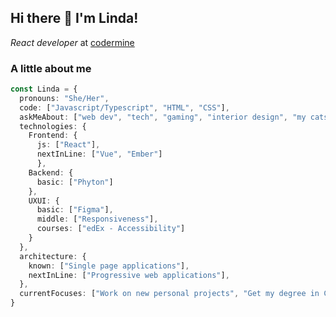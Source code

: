 ## Hi there 👋 I'm Linda!
_React developer_ at [codermine](https://github.com/codermine)

### A little about me
```typescript
const Linda = {
  pronouns: "She/Her",
  code: ["Javascript/Typescript", "HTML", "CSS"],
  askMeAbout: ["web dev", "tech", "gaming", "interior design", "my cats", "skincare!!"],
  technologies: {
    Frontend: {
      js: ["React"],
      nextInLine: ["Vue", "Ember"]
      },
    Backend: {
      basic: ["Phyton"]
    },
    UXUI: {
      basic: ["Figma"],
      middle: ["Responsiveness"],
      courses: ["edEx - Accessibility"]
    }
  },
  architecture: {
    known: ["Single page applications"],
    nextInLine: ["Progressive web applications"],
  },
  currentFocuses: ["Work on new personal projects", "Get my degree in CS"]
}
```

<!--
**ohRaindrop/ohRaindrop** is a ✨ _special_ ✨ repository because its `README.md` (this file) appears on your GitHub profile.

Here are some ideas to get you started:

- 🔭 I’m currently working on ...
- 🌱 I’m currently learning ...
- 👯 I’m looking to collaborate on ...
- 🤔 I’m looking for help with ...
- 💬 Ask me about ...
- 📫 How to reach me: ...
- 😄 Pronouns: ...
- ⚡ Fun fact: ...
-->
